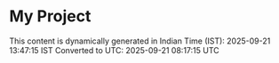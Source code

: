 # My Project

This content is dynamically generated in Indian Time (IST): 2025-09-21 13:47:15 IST
Converted to UTC: 2025-09-21 08:17:15 UTC
